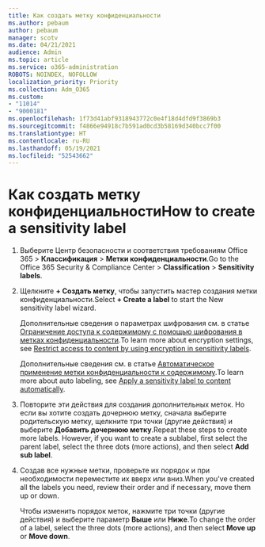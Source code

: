 ```yaml
---
title: Как создать метку конфиденциальности
ms.author: pebaum
author: pebaum
manager: scotv
ms.date: 04/21/2021
audience: Admin
ms.topic: article
ms.service: o365-administration
ROBOTS: NOINDEX, NOFOLLOW
localization_priority: Priority
ms.collection: Adm_O365
ms.custom:
- "11014"
- "9000181"
ms.openlocfilehash: 1f73d41abf9318943772c0e4f18d4dfd9f3869b3
ms.sourcegitcommit: f4866e94918c7b591ad0cd3b58169d340bcc7f00
ms.translationtype: HT
ms.contentlocale: ru-RU
ms.lasthandoff: 05/19/2021
ms.locfileid: "52543662"
---
```

# <a name="how-to-create-a-sensitivity-label"></a><span data-ttu-id="b63c9-102">Как создать метку конфиденциальности</span><span class="sxs-lookup"><span data-stu-id="b63c9-102">How to create a sensitivity label</span></span>

1. <span data-ttu-id="b63c9-103">Выберите Центр безопасности и соответствия требованиям Office 365 > **Классификация** > **Метки конфиденциальности**.</span><span class="sxs-lookup"><span data-stu-id="b63c9-103">Go to the Office 365 Security & Compliance Center > **Classification** > **Sensitivity labels**.</span></span>

1. <span data-ttu-id="b63c9-104">Щелкните **+ Создать метку**, чтобы запустить мастер создания метки конфиденциальности.</span><span class="sxs-lookup"><span data-stu-id="b63c9-104">Select **+ Create a label** to start the New sensitivity label wizard.</span></span>

    <span data-ttu-id="b63c9-105">Дополнительные сведения о параметрах шифрования см. в статье [Ограничение доступа к содержимому с помощью шифрования в метках конфиденциальности](https://go.microsoft.com/fwlink/?linkid=2106331).</span><span class="sxs-lookup"><span data-stu-id="b63c9-105">To learn more about encryption settings, see [Restrict access to content by using encryption in sensitivity labels](https://go.microsoft.com/fwlink/?linkid=2106331).</span></span>

    <span data-ttu-id="b63c9-106">Дополнительные сведения см. в статье [Автоматическое применение метки конфиденциальности к содержимому](https://go.microsoft.com/fwlink/?linkid=2105837).</span><span class="sxs-lookup"><span data-stu-id="b63c9-106">To learn more about auto labeling, see [Apply a sensitivity label to content automatically](https://go.microsoft.com/fwlink/?linkid=2105837).</span></span>

1. <span data-ttu-id="b63c9-p101">Повторите эти действия для создания дополнительных меток. Но если вы хотите создать дочернюю метку, сначала выберите родительскую метку, щелкните три точки (другие действия) и выберите **Добавить дочернюю метку**.</span><span class="sxs-lookup"><span data-stu-id="b63c9-p101">Repeat these steps to create more labels. However, if you want to create a sublabel, first select the parent label, select the three dots (more actions), and then select **Add sub label**.</span></span>

1. <span data-ttu-id="b63c9-109">Создав все нужные метки, проверьте их порядок и при необходимости переместите их вверх или вниз.</span><span class="sxs-lookup"><span data-stu-id="b63c9-109">When you've created all the labels you need, review their order and if necessary, move them up or down.</span></span> 
    
    <span data-ttu-id="b63c9-110">Чтобы изменить порядок меток, нажмите три точки (другие действия) и выберите параметр **Выше** или **Ниже**.</span><span class="sxs-lookup"><span data-stu-id="b63c9-110">To change the order of a label, select the three dots (more actions), and then select **Move up** or **Move down**.</span></span>
